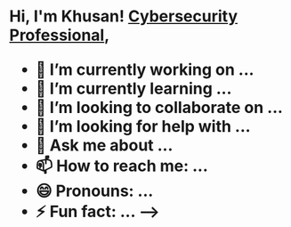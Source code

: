 <h1>Hi, I'm Khusan! <a href="https://www.linkedin.com/in/khusan/">Cybersecurity Professional</a>, 



[instagram]: https://www.instagram.com/tulaganov93/
[linkedin]: https://linkedin.com/in/khusan



- 🔭 I’m currently working on ...
- 🌱 I’m currently learning ...
- 👯 I’m looking to collaborate on ...
- 🤔 I’m looking for help with ...
- 💬 Ask me about ...
- 📫 How to reach me: ...
- 😄 Pronouns: ...
- ⚡ Fun fact: ...
-->
